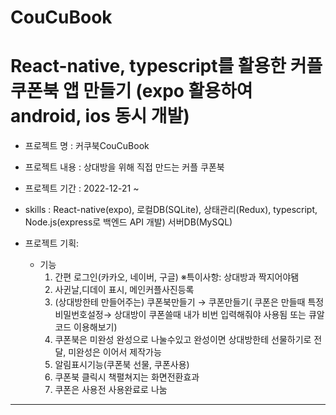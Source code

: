 # CouCuBook
# React-native, typescript를 활용한 커플쿠폰북 앱 만들기 (expo 활용하여 android, ios 동시 개발)

- 프로젝트 명 : 커쿠북CouCuBook

- 프로젝트 내용 :  상대방을 위해 직접 만드는 커플 쿠폰북

- 프로젝트 기간 : 2022-12-21 ~ 

- skills : React-native(expo), 로컬DB(SQLite), 상태관리(Redux), typescript, Node.js(express로 백엔드 API 개발) 서버DB(MySQL)

- 프로젝트 기획:
    - 기능
        1. 간편 로그인(카카오, 네이버, 구글) ※특이사항: 상대방과 짝지어야됌 
        2. 사귄날,디데이 표시, 메인커플사진등록
        3. (상대방한테 만들어주는) 쿠폰북만들기 → 쿠폰만들기( 쿠폰은 만들때 특정비밀번호설정→ 상대방이 쿠폰쓸때 내가 비번 입력해줘야 사용됨 또는 큐알코드 이용해보기)
        4. 쿠폰북은 미완성 완성으로 나눌수있고 완성이면 상대방한테 선물하기로 전달, 미완성은 이어서 제작가능
        5. 알림표시기능(쿠폰북 선물, 쿠폰사용)
        6. 쿠폰북 클릭시 책펼쳐지는 화면전환효과 
        7. 쿠폰은 사용전 사용완료로 나눔


<hr/>
